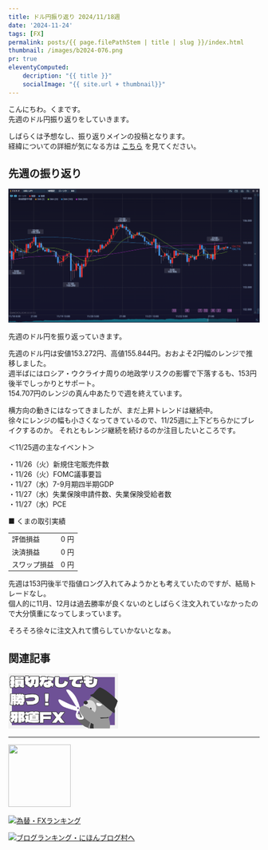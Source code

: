 ```yaml
---
title: ドル円振り返り 2024/11/18週
date: '2024-11-24'
tags: [FX]
permalink: posts/{{ page.filePathStem | title | slug }}/index.html
thumbnail: /images/b2024-076.png
pr: true
eleventyComputed:
    decription: "{{ title }}"
    socialImage: "{{ site.url + thumbnail}}"
---
```


こんにちわ。くまです。<br/>
先週のドル円振り返りをしていきます。

しばらくは予想なし、振り返りメインの投稿となります。<br/>
経緯についての詳細が気になる方は <a href="/posts/posts2024-056/">こちら</a> を見てください。

## 先週の振り返り

![](/images/b2024-076-01.png)

先週のドル円を振り返っていきます。

先週のドル円は安値153.272円、高値155.844円。おおよそ2円幅のレンジで推移しました。<br/>
週半ばにはロシア・ウクライナ周りの地政学リスクの影響で下落するも、153円後半でしっかりとサポート。<br/>
154.707円のレンジの真ん中あたりで週を終えています。

横方向の動きにはなってきましたが、まだ上昇トレンドは継続中。<br/>
徐々にレンジの幅も小さくなってきているので、11/25週に上下どちらかにブレイクするのか。
それともレンジ継続を続けるのか注目したいところです。

＜11/25週の主なイベント＞

・11/26（火）新規住宅販売件数<br/>
・11/26（火）FOMC議事要旨<br/>
・11/27（水）7-9月期四半期GDP<br/>
・11/27（水）失業保険申請件数、失業保険受給者数<br/>
・11/27（水）PCE<br/>


■ くまの取引実績

<table style="min-width:18rem">
<tr>
    <td>評価損益</td>
    <td style="text-align:right;">0 円</td>
</tr>
<tr><td>決済損益</td><td style="text-align:right;">0 円</tr></tr>
<tr><td>スワップ損益</td><td style="text-align:right"> 0 円 </td></tr>
</table>

先週は153円後半で指値ロング入れてみようかとも考えていたのですが、結局トレードなし。<br/>
個人的に11月、12月は過去勝率が良くないのとしばらく注文入れていなかったので大分慎重になってしまっています。<br/>

そろそろ徐々に注文入れて慣らしていかないとなぁ。

## 関連記事

<a class="internal-link" href="/posts/posts2024-036/">
    <img src="/images/b2024-036.png">
</a>

<br/>
<hr/>

<a href="https://px.a8.net/svt/ejp?a8mat=3YYPVE+94NAPE+1WP2+61C2P" rel="nofollow">
<img border="0" width="125" height="125" alt="" src="https://www21.a8.net/svt/bgt?aid=240125306552&wid=001&eno=01&mid=s00000008903001014000&mc=1"></a>
<img border="0" width="1" height="1" src="https://www17.a8.net/0.gif?a8mat=3YYPVE+94NAPE+1WP2+61C2P" alt="">

<a href="https://blog.with2.net/link/?id=2111205&cid=1532" title="為替・FXランキング"><img alt="為替・FXランキング" width="110" height="31" src="https://blog.with2.net/img/banner/c/banner_1/br_c_1532_1.gif"></a>

<a href="https://blogmura.com/ranking/in?p_cid=11188911" target="_blank"><img src="https://b.blogmura.com/88_31.gif" width="88" height="31" border="0" alt="ブログランキング・にほんブログ村へ" /></a>


<style>
.internal-link {
    img { width: 220px; }
}
</style>